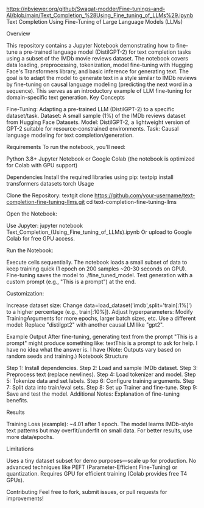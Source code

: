  https://nbviewer.org/github/Swagat-modder/Fine-tunings-and-AI/blob/main/Text_Completion_%28Using_Fine_tuning_of_LLMs%29.ipynb
Text Completion Using Fine-Tuning of Large Language Models (LLMs)

Overview

This repository contains a Jupyter Notebook demonstrating how to fine-tune a pre-trained language model (DistilGPT-2) for text completion tasks using a subset of the IMDb movie reviews dataset. The notebook covers data loading, preprocessing, tokenization, model fine-tuning with Hugging Face's Transformers library, and basic inference for generating text.
The goal is to adapt the model to generate text in a style similar to IMDb reviews by fine-tuning on causal language modeling (predicting the next word in a sequence). This serves as an introductory example of LLM fine-tuning for domain-specific text generation.
Key Concepts

Fine-Tuning: Adapting a pre-trained LLM (DistilGPT-2) to a specific dataset/task.
Dataset: A small sample (1%) of the IMDb reviews dataset from Hugging Face Datasets.
Model: DistilGPT-2, a lightweight version of GPT-2 suitable for resource-constrained environments.
Task: Causal language modeling for text completion/generation.

Requirements
To run the notebook, you'll need:

Python 3.8+
Jupyter Notebook or Google Colab (the notebook is optimized for Colab with GPU support)

Dependencies
Install the required libraries using pip:
textpip install transformers datasets torch
Usage

Clone the Repository:
textgit clone https://github.com/your-username/text-completion-fine-tuning-llms.git
cd text-completion-fine-tuning-llms

Open the Notebook:

Use Jupyter: jupyter notebook Text_Completion_(Using_Fine_tuning_of_LLMs).ipynb
Or upload to Google Colab for free GPU access.


Run the Notebook:

Execute cells sequentially.
The notebook loads a small subset of data to keep training quick (1 epoch on 200 samples ~20-30 seconds on GPU).
Fine-tuning saves the model to ./fine_tuned_model.
Test generation with a custom prompt (e.g., "This is a prompt") at the end.


Customization:

Increase dataset size: Change data=load_dataset('imdb',split='train[:1%]') to a higher percentage (e.g., train[:10%]).
Adjust hyperparameters: Modify TrainingArguments for more epochs, larger batch sizes, etc.
Use a different model: Replace "distilgpt2" with another causal LM like "gpt2".



Example Output
After fine-tuning, generating text from the prompt "This is a prompt" might produce something like:
textThis is a prompt to ask for help. I have no idea what the answer is. I have
(Note: Outputs vary based on random seeds and training.)
Notebook Structure

Step 1: Install dependencies.
Step 2: Load and sample IMDb dataset.
Step 3: Preprocess text (replace newlines).
Step 4: Load tokenizer and model.
Step 5: Tokenize data and set labels.
Step 6: Configure training arguments.
Step 7: Split data into train/eval sets.
Step 8: Set up Trainer and fine-tune.
Step 9: Save and test the model.
Additional Notes: Explanation of fine-tuning benefits.

Results

Training Loss (example): ~4.01 after 1 epoch.
The model learns IMDb-style text patterns but may overfit/underfit on small data. For better results, use more data/epochs.


Limitations

Uses a tiny dataset subset for demo purposes—scale up for production.
No advanced techniques like PEFT (Parameter-Efficient Fine-Tuning) or quantization.
Requires GPU for efficient training (Colab provides free T4 GPUs).

Contributing
Feel free to fork, submit issues, or pull requests for improvements!
